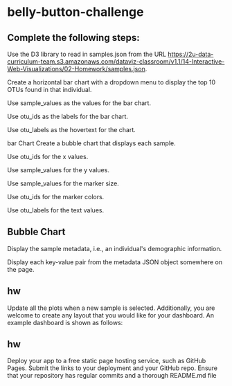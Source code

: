 # belly-button-challenge


## Complete the following steps:

Use the D3 library to read in samples.json from the URL https://2u-data-curriculum-team.s3.amazonaws.com/dataviz-classroom/v1.1/14-Interactive-Web-Visualizations/02-Homework/samples.json.

Create a horizontal bar chart with a dropdown menu to display the top 10 OTUs found in that individual.

Use sample_values as the values for the bar chart.

Use otu_ids as the labels for the bar chart.

Use otu_labels as the hovertext for the chart.

bar Chart
Create a bubble chart that displays each sample.

Use otu_ids for the x values.

Use sample_values for the y values.

Use sample_values for the marker size.

Use otu_ids for the marker colors.

Use otu_labels for the text values.

## Bubble Chart
Display the sample metadata, i.e., an individual's demographic information.

Display each key-value pair from the metadata JSON object somewhere on the page.

## hw
Update all the plots when a new sample is selected. Additionally, you are welcome to create any layout that you would like for your dashboard. An example dashboard is shown as follows:

## hw
Deploy your app to a free static page hosting service, such as GitHub Pages. Submit the links to your deployment and your GitHub repo. Ensure that your repository has regular commits and a thorough README.md file

